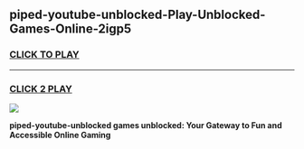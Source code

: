 
## piped-youtube-unblocked-Play-Unblocked-Games-Online-2igp5
<h3>
<a href="https://premium76.site?title=piped-youtube-unblocked&ref=25A">CLICK TO PLAY</a></h3>
<hr>

<h3>
<a href="https://premium76.site?title=piped-youtube-unblocked&ref=25A">CLICK 2 PLAY</a>
  
</h3>

<a href="https://premium76.site?title=piped-youtube-unblocked&ref=25A"><img src="https://clearcache.store/games.png"></a>


**piped-youtube-unblocked games unblocked: Your Gateway to Fun and Accessible Online Gaming**
